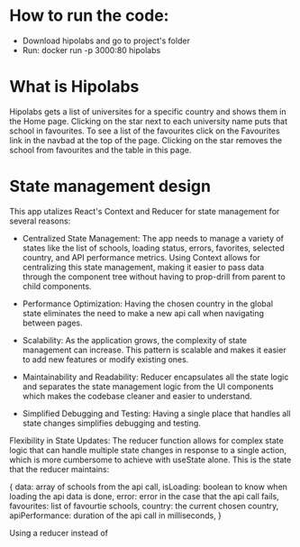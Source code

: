 # How to run the code:
- Download hipolabs and go to project's folder
- Run: docker run -p 3000:80 hipolabs

# What is Hipolabs
Hipolabs gets a list of universites for a specific country and shows them in the Home page. 
Clicking on the star next to each university name puts that school in favourites. 
To see a list of the favourites click on the Favourites link in the navbad at the top of 
the page. Clicking on the star removes the school from favourites and the table in this page.

# State management design
This app utalizes React's Context and Reducer for state management for several reasons:
- Centralized State Management: The app needs to manage a variety of states like the list of schools, loading status, errors, favorites, selected country, and API performance metrics. Using Context allows for centralizing this state management, making it easier to pass data through the component tree without having to prop-drill from parent to child components.

- Performance Optimization: Having the chosen country in the global state eliminates the need to make a new api call when navigating between pages. 

- Scalability: As the application grows, the complexity of state management can increase. This pattern is scalable and makes it easier to add new features or modify existing ones.

- Maintainability and Readability: Reducer encapsulates all the state logic and separates the state management logic from the UI components which makes the codebase cleaner and easier to understand.

- Simplified Debugging and Testing: Having a single place that handles all state changes simplifies debugging and testing. 

Flexibility in State Updates: The reducer function allows for complex state logic that can handle multiple state changes in response to a single action, which is more cumbersome to achieve with useState alone.
This is the state that the reducer maintains:

{
  data: array of schools from the api call,
  isLoading: boolean to know when loading the api data is done,
  error: error in the case that the api call fails,
  favourites: list of favourtie schools,
  country: the current chosen country,
  apiPerformance: duration of the api call in milliseconds,
}

Using a reducer instead of 